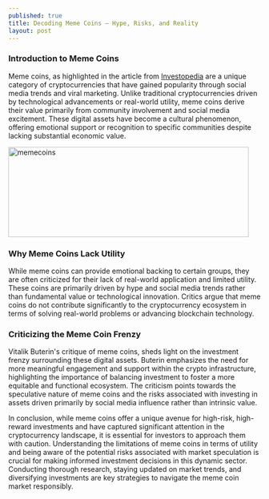 ```yaml
---
published: true
title: Decoding Meme Coins – Hype, Risks, and Reality
layout: post
---
```


### Introduction to Meme Coins
Meme coins, as highlighted in the article from [Investopedia] are a unique category of cryptocurrencies that have gained popularity through social media trends and viral marketing. Unlike traditional cryptocurrencies driven by technological advancements or real-world utility, meme coins derive their value primarily from community involvement and social media excitement. These digital assets have become a cultural phenomenon, offering emotional support or recognition to specific communities despite lacking substantial economic value.

<img src="http://maikotrindade.github.io/public/img/memecoins.png" width="480" height="180" alt="memecoins"/> 

### Why Meme Coins Lack Utility
While meme coins can provide emotional backing to certain groups, they are often criticized for their lack of real-world application and limited utility. These coins are primarily driven by hype and social media trends rather than fundamental value or technological innovation. Critics argue that meme coins do not contribute significantly to the cryptocurrency ecosystem in terms of solving real-world problems or advancing blockchain technology.

### Criticizing the Meme Coin Frenzy
Vitalik Buterin's critique of meme coins, sheds light on the investment frenzy surrounding these digital assets. Buterin emphasizes the need for more meaningful engagement and support within the crypto infrastructure, highlighting the importance of balancing investment to foster a more equitable and functional ecosystem. The criticism points towards the speculative nature of meme coins and the risks associated with investing in assets driven primarily by social media influence rather than intrinsic value.

In conclusion, while meme coins offer a unique avenue for high-risk, high-reward investments and have captured significant attention in the cryptocurrency landscape, it is essential for investors to approach them with caution. Understanding the limitations of meme coins in terms of utility and being aware of the potential risks associated with market speculation is crucial for making informed investment decisions in this dynamic sector. Conducting thorough research, staying updated on market trends, and diversifying investments are key strategies to navigate the meme coin market responsibly.

[Investopedia]: https://www.investopedia.com/meme-coin-6750312